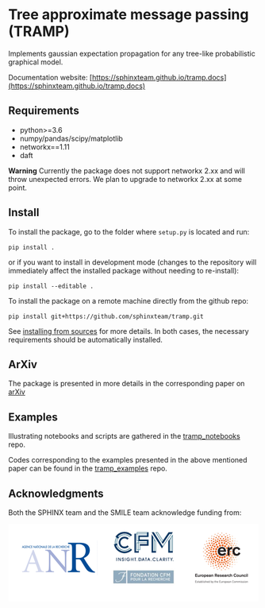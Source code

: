 # Tree approximate message passing (TRAMP)

Implements gaussian expectation propagation for any tree-like probabilistic graphical model.

Documentation website: [https://sphinxteam.github.io/tramp.docs](https://sphinxteam.github.io/tramp.docs)

## Requirements

- python>=3.6
- numpy/pandas/scipy/matplotlib
- networkx==1.11
- daft

**Warning** Currently the package does not support networkx 2.xx and will throw unexpected errors. We plan to upgrade to networkx 2.xx at some point.

## Install

To install the package, go to the folder where `setup.py` is located and run:

```
pip install .
```

or if you want to install in development mode (changes to the repository will immediately affect the installed package without needing to re-install):
```
pip install --editable .
```

To install the package on a remote machine directly from the github repo:
```
pip install git+https://github.com/sphinxteam/tramp.git
```

See [installing from sources](https://packaging.python.org/guides/installing-using-pip-and-virtual-environments/#installing-from-source) for more details.
In both cases, the necessary requirements should be automatically installed.

## ArXiv

The package is presented in more details in the corresponding paper on [arXiv](https://arxiv.org/abs/2004.01571)

## Examples

Illustrating notebooks and scripts are gathered in the [tramp_notebooks](https://github.com/sphinxteam/tramp_notebooks) repo.

Codes corresponding to the examples presented in the above mentioned paper can be found in the [tramp_examples](https://github.com/benjaminaubin/tramp_examples) repo.

## Acknowledgments

Both the SPHINX team and the SMILE team acknowledge funding from:

![](logos.png)
